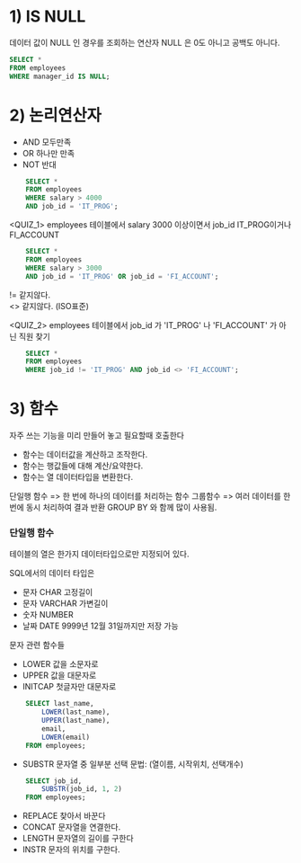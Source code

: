 # 1) IS NULL

데이터 값이 NULL 인 경우를 조회하는 연산자 
NULL 은 0도 아니고 공백도 아니다.
```sql
SELECT *
FROM employees
WHERE manager_id IS NULL;
```

# 2) 논리연산자 

+ AND 모두만족
+ OR 하나만 만족
+ NOT 반대    

```sql
    SELECT *
    FROM employees
    WHERE salary > 4000 
    AND job_id = 'IT_PROG';
 ```   
 
<QUIZ_1>
employees 테이블에서 salary 3000 이상이면서 
job_id IT_PROG이거나 FI_ACCOUNT 
```sql
    SELECT *
    FROM employees
    WHERE salary > 3000
    AND job_id = 'IT_PROG' OR job_id = 'FI_ACCOUNT';
```

!= 같지않다.    
<> 같지않다. (ISO표준)

<QUIZ_2>
employees 테이블에서 job_id 가 'IT_PROG' 나 'FI_ACCOUNT' 가 아닌 직원 찾기 
```sql
    SELECT *
    FROM employees
    WHERE job_id != 'IT_PROG' AND job_id <> 'FI_ACCOUNT';
```

# 3) 함수

자주 쓰는 기능을 미리 만들어 놓고 필요할때 호출한다
- 함수는 데이터값을 계산하고 조작한다.
- 함수는 행값들에 대해 계산/요약한다.
- 함수는 열 데이터타입을 변환한다.

단일행 함수 => 한 번에 하나의 데이터를 처리하는 함수
그룹함수 => 여러 데이터를 한번에 동시 처리하여 결과 반환
GROUP BY 와 함께 많이 사용됨.


### 단일행 함수  
테이블의 열은 한가지 데이터타입으로만 지정되어 있다. 

SQL에서의 데이터 타입은 
+ 문자 CHAR     고정길이
+ 문자 VARCHAR  가변길이 
+ 숫자 NUMBER 
+ 날짜 DATE     9999년 12월 31일까지만 저장 가능

문자 관련 함수들

+ LOWER   값을 소문자로
+ UPPER   값을 대문자로
+ INITCAP 첫글자만 대문자로
```sql
    SELECT last_name,
        LOWER(last_name),
        UPPER(last_name),
        email,
        LOWER(email)
    FROM employees;
```
+ SUBSTR  문자열 중 일부분 선택
    문법: (열이름, 시작위치, 선택개수)
```sql
    SELECT job_id,
        SUBSTR(job_id, 1, 2)
    FROM employees; 
```
+ REPLACE 찾아서 바꾼다
+ CONCAT  문자열을 연결한다. 
+ LENGTH  문자열의 길이를 구한다 
+ INSTR   문자의 위치를 구한다. 

    

